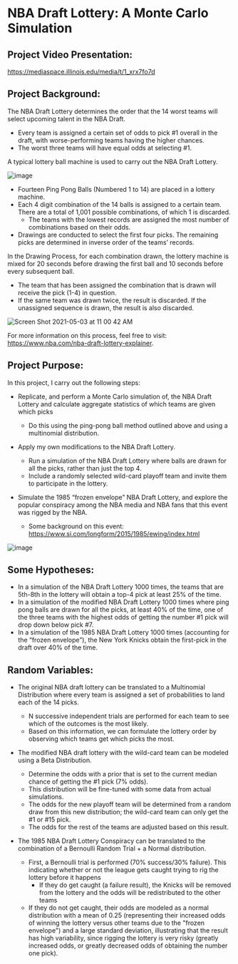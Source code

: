 # NBA Draft Lottery: A Monte Carlo Simulation

## Project Video Presentation:

https://mediaspace.illinois.edu/media/t/1_xrx7fo7d

## Project Background:

The NBA Draft Lottery determines the order that the 14 worst teams will select upcoming talent in the NBA Draft. 

- Every team is assigned a certain set of odds to pick #1 overall in the draft, with worse-performing teams having the higher chances. 
- The worst three teams will have equal odds at selecting #1.

A typical lottery ball machine is used to carry out the NBA Draft Lottery. 

![image](https://user-images.githubusercontent.com/46533891/116900598-87018a00-abfe-11eb-9491-bbfd60310a51.png)

- Fourteen Ping Pong Balls (Numbered 1 to 14) are placed in a lottery machine.
- Each 4 digit combination of the 14 balls is assigned to a certain team. There are a total of 1,001 possible combinations, of which 1 is discarded. 
  - The teams with the lowest records are assigned the most number of combinations based on their odds. 
- Drawings are conducted to select the first four picks. The remaining picks are determined in inverse order of the teams’ records. 

In the Drawing Process, for each combination drawn, the lottery machine is mixed for 20 seconds before drawing the first ball and 10 seconds before every subsequent ball. 

- The team that has been assigned the combination that is drawn will receive the pick (1-4) in question.
- If the same team was drawn twice, the result is discarded. If the unassigned sequence is drawn, the result is also discarded.

![Screen Shot 2021-05-03 at 11 00 42 AM](https://user-images.githubusercontent.com/46533891/116900841-d47df700-abfe-11eb-8d4e-8b8e6a98cb38.png)

For more information on this process, feel free to visit: https://www.nba.com/nba-draft-lottery-explainer.

## Project Purpose:

In this project, I carry out the following steps:

- Replicate, and perform a Monte Carlo simulation of, the NBA Draft Lottery and calculate aggregate statistics of which teams are given which picks
  - Do this using the ping-pong ball method outlined above and using a multinomial distribution.

- Apply my own modifications to the NBA Draft Lottery.
  - Run a simulation of the NBA Draft Lottery where balls are drawn for all the picks, rather than just the top 4.
  - Include a randomly selected wild-card playoff team and invite them to participate in the lottery.

- Simulate the 1985 “frozen envelope” NBA Draft Lottery, and explore the popular conspiracy among the NBA media and NBA fans that this event was rigged by the NBA.
  - Some background on this event: https://www.si.com/longform/2015/1985/ewing/index.html

![image](https://user-images.githubusercontent.com/46533891/116901247-4b1af480-abff-11eb-8776-2136d1dd50cc.png)

## Some Hypotheses:

- In a simulation of the NBA Draft Lottery 1000 times, the teams that are 5th-8th in the lottery will obtain a top-4 pick at least 25% of the time.
- In a simulation of the modified NBA Draft Lottery 1000 times where ping pong balls are drawn for all the picks, at least 40% of the time, one of the three teams with the highest odds of getting the number #1 pick will drop down below pick #7. 
- In a simulation of the 1985 NBA Draft Lottery 1000 times (accounting for the “frozen envelope”), the New York Knicks obtain the first-pick in the draft over 40% of the time.

## Random Variables:

- The original NBA draft lottery can be translated to a Multinomial Distribution where every team is assigned a set of probabilities to land each of the 14 picks. 
  - N successive independent trials are performed for each team to see which of the outcomes is the most likely.
  - Based on this information, we can formulate the lottery order by observing which teams get which picks the most.

- The modified NBA draft lottery with the wild-card team can be modeled using a Beta Distribution.
  - Determine the odds with a prior that is set to the current median chance of getting the #1 pick (7% odds).
  - This distribution will be fine-tuned with some data from actual simulations.
  - The odds for the new playoff team will be determined from a random draw from this new distribution; the wild-card team can only get the #1 or #15 pick.
  - The odds for the rest of the teams are adjusted based on this result.

- The 1985 NBA Draft Lottery Conspiracy can be translated to the combination of a Bernoulli Random Trial + a Normal distribution.
  - First, a Bernoulli trial is performed (70% success/30% failure). This indicating whether or not the league gets caught trying to rig the lottery before it happens
    - If they do get caught (a failure result), the Knicks will be removed from the lottery and the odds will be redistributed to the other teams
  - If they do not get caught, their odds are modeled as a normal distribution with a mean of 0.25 (representing their increased odds of winning the lottery versus other teams due to the "frozen envelope") and a large standard deviation, illustrating that the result has high variability, since rigging the lottery is very risky (greatly increased odds, or greatly decreased odds of obtaining the number one pick).

